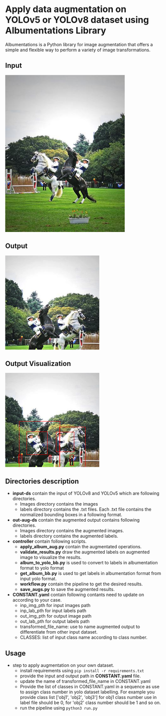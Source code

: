# Apply data augmentation on YOLOv5 or YOLOv8 dataset using Albumentations Library
Albumentations is a Python library for image augmentation that offers a simple and flexible way to perform a variety of image transformations.

## Input 
![input image](input-ds/images/image_1.jpg)
## Output
![input label](out-aug-ds/images/image_1_aug_out.png)
## Output Visualization
![input label](output_vis.png)

## Directories description
- **input-ds** contain the input of YOLOv8 and YOLOv5 which are following directories.
    - Images directory contains the images
    - labels directory contains the .txt files. Each .txt file contains the normalized bounding boxes in a following format.
- **out-aug-ds** contain the augmented output contains following directories.
    - Images directory contains the augmented images.
    - labels directory contains the augmented labels.
- **controller** contain following scripts.
    - **apply_album_aug.py** contain the augmentated operations.
    - **validate_results.py** draw the augmented labels on augmented image to visualize the results.
    - **album_to_yolo_bb.py** is used to convert to labels in albumentation format to yolo format
    - **get_album_bb.py** is used to get labels in albumentation format from input yolo format.
    - **workflow.py** contain the pipeline to get the desired results.
    - **save_augs.py** to save the augmented results.
- **CONSTANT.yaml** contain following contants need to update on according to your case.
    - inp_img_pth for input images path
    - inp_lab_pth for input labels path
    - out_img_pth for output image path
    - out_lab_pth for output labels path
    - transformed_file_name: use to name augmented output to differentiate from other input dataset.
    - CLASSES: list of input class name according to class number. 
## Usage
- step to apply augmentation on your own dataset.
    - install requirements using ```pip install -r requirements.txt```
    - provide the input and output path in **CONSTANT.yaml** file.
    - update the name of transformed_file_name in CONSTANT.yaml
    - Provide the list of classes in CONSTANT.yaml in a sequence as use to assign class number in yolo dataset labelling. For example you provide class list ['obj1', 'obj2', 'obj3'] for obj1 class number use in label file should be 0, for 'obj2' class number should be 1 and so on.
    - run the pipeline using ```python3 run.py```